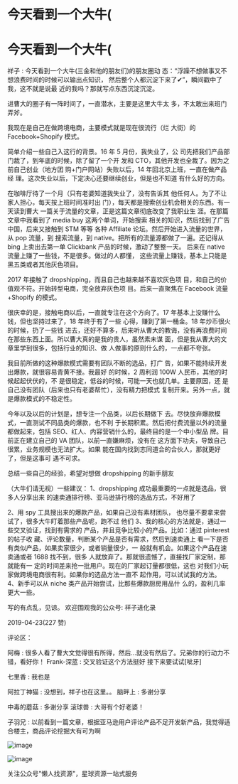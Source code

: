 # 今天看到一个大牛(

# 今天看到一个大牛(

祥子 : 今天看到一个大牛(三金和他的朋友们)的朋友圈动 态：“浮躁不想做事又不想浪费时间的时候可以输出点知识， 然后整个人都沉淀下来了✔”，瞬间戳中了我，这不就是说最 近的我吗？那就写点东西沉淀沉淀。

进曹大的圈子有一阵时间了，一直潜水，主要是这里大牛太 多，不太敢出来班门弄斧。

我现在是自己在做跨境电商，主要模式就是现在很流行（烂 大街）的 Facebook+Shopify 模式。

简单介绍一些自己入这行的背景。16 年 5 月份，我失业了，公 司先把我们产品部门裁了，到年底的时候，除了留了一个开 发和 CTO，其他开发也全裁了。因为之前自己创业（地方团 购+门户网站）失败以后，14 年回北京上班，一直在做产品经 理。这次失业以后，下定决心还要继续创业，但是也不知道 有什么好的方向。

在咖啡厅待了一个月（只有老婆知道我失业了，没有告诉其 他任何人。为了不让家人担心，每天按上班时间准时出 门），每天都是搜索创业机会相关的东西。有一天读到曹大 一篇关于流量的文章，正是这篇文章彻底改变了我职业生 涯。在那篇文章中我看到了 media buy 这两个单词，开始搜索 相关的知识，然后找到了广告中国，后来又接触到 STM 等等 各种 Affiliate 论坛。然后开始进入流量的世界，从 pop 流量，到 搜索流量，到 native。把所有的流量源都做了一遍。还记得从 bing 上卖出去第一单 Clickbank 产品的时候，激动了整整一天。 后来在 native 流量上赚了一些钱，不是很多。做过的人都懂， 这些流量上赚钱，基本上只能是黑五类或者其他灰色项目。

2017 年接触了 dropshipping，而且自己也越来越不喜欢灰色项 目，和自己的价值观不符。开始转型电商，完全放弃灰色项 目。后来一直聚焦在 Facebook 流量+Shopify 的模式。

很庆幸的是，接触电商以后，一直就专注在这个方向了。17 年基本上没赚什么钱，但也坚持过来了，18 年终于有了一些 心得，赚到了第一桶金。18 年炒币很火的时候，扔了一些钱 进去，还好不算多，后来听从曹大的教诲，没有再浪费时间 在那些东西上面。所以曹大真的是我的贵人，虽然素未谋 面，但是我从曹大的文章里学到很多，包括行业的知识、做 人做事的原则什么的，一点都不夸张。

我目前所做的这种爆款模式需要有团队不断的选品，打广 告，如果不能持续开发出爆款，就很容易青黄不接。我最好 的时候，2 周利润 100W 人民币，其他的时候起起伏伏的，不 是很稳定，低谷的时候，可能一天也就几单。主要原因，还 是自己没有团队（后来也只有老婆帮忙），没有精力把模式 复制开来。另外一点，就是爆款模式的不稳定性。

今年以及以后的计划是，想专注一个品类，以后长期做下 去。尽快放弃爆款模式，一直测试不同品类的爆款，也不利 于长期积累。然后把付费流量以外的流量都做起来，包括 SEO、红人、内容营销什么的，最终目的是一个中小型品 牌。目前正在建立自己的 VA 团队，以前一直嫌麻烦，没有在 这方面下功夫，导致自己很累，业务规模也无法扩大。如果 能在国内找到志同道合的合伙人，那就更好了，但是这事可 遇不可求。

总结一些自己的经验，希望对想做 dropshipping 的新手朋友

（大牛们请无视）一些建议： 1、dropshipping 成功最重要的一点就是选品，很多人分享出来 的速卖通排行榜、亚马逊排行榜的选品方式，不好用了

2、用 spy 工具搜出来的爆款产品，如果自己没有素材团队， 也尽量不要拿来尝试了，很多大牛盯着那些产品呢，跑不过 他们 3、我的核心的方法就是，通过一些交叉验证，找到有需求的 产品，并且竞争比较小的产品。比如：通过 pinterest 的帖子收 藏、评论数量，判断某个产品是否有需求，然后到速卖通上 看一下是否有类似产品，如果卖家很少，或者销量很少，一 般就有机会。如果这个产品在速卖通或者 1688 找不到，很多 人就放弃了。那就很遗憾了，直接找厂家定制，那就能有一 定的时间差来抢一批用户。现在的厂家起订量都很低，这也 对我们小玩家做跨境电商很有利。如果你的选品方法一直不 起作用，可以试试我的方法。 4、新手可以从 niche 类产品开始尝试，比那些爆款厨房用品什 么的，盈利几率更大一些。

写的有点乱，见谅。 欢迎围观我的公众号: 祥子进化录

2019-04-23(227 赞)

评论区：

阿梅 : 很多人看了曹大文觉得很有所得，然后…就没有然后了。兄弟你的行动力不错，看好你！ Frank-深蓝 : 交叉验证这个方法挺好 接下来要试试[呲牙]

七里香 : 我也是

阿拉丁神猫 : 没想到，祥子也在这里。。 脑畔上 : 多谢分享

中毒的蘑菇 : 多谢分享 滚球兽 : 大哥有个好老婆！

子羽兄 : 以前看到一篇文章，根据亚马逊用户评论产品不足开发新产品，我觉得适合楼主，商品评论挖掘大有可为啊

![image](img/Image_066.png)

![image](img/Image_067.png)

关注公众号"懒人找资源"，星球资源一站式服务